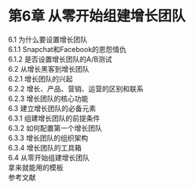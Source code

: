 # 第6章 从零开始组建增长团队  
6.1 为什么要设置增长团队  
6.1.1 Snapchat和Facebook的恩怨情仇  
6.1.2 是否设置增长团队的A/B测试  
6.2 从增长黑客到增长团队  
6.2.1 增长团队的兴起  
6.2.2 增长、产品、营销、运营的区别和联系  
6.2.3 增长团队的核心功能  
6.3 建立增长团队的必备元素  
6.3.1 组建增长团队的前提条件  
6.3.2 如何配置第一个增长团队  
6.3.3 增长团队的组织架构  
6.3.4 增长团队的工具箱  
6.4 从零开始组建增长团队  
拿来就能用的模板  
参考文献  